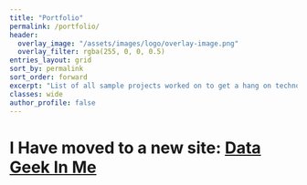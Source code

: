 ```yaml
---
title: "Portfolio"
permalink: /portfolio/
header:
  overlay_image: "/assets/images/logo/overlay-image.png"
  overlay_filter: rgba(255, 0, 0, 0.5)
entries_layout: grid
sort_by: permalink
sort_order: forward
excerpt: "List of all sample projects worked on to get a hang on technologies"
classes: wide
author_profile: false
---
```

# I Have moved to a new site: [Data Geek In Me](https://www.datageekinme.com)
